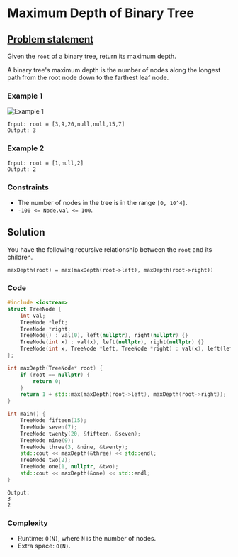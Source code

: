 # Maximum Depth of Binary Tree

## [Problem statement](https://leetcode.com/problems/maximum-depth-of-binary-tree/)

Given the `root` of a binary tree, return its maximum depth.

A binary tree's maximum depth is the number of nodes along the longest path from the root node down to the farthest leaf node.

### Example 1
![Example 1](104_tmp-tree.jpg)
```plain
Input: root = [3,9,20,null,null,15,7]
Output: 3
```
### Example 2
```plain
Input: root = [1,null,2]
Output: 2
``` 

### Constraints

* The number of nodes in the tree is in the range `[0, 10^4]`.
* `-100 <= Node.val <= 100`.

## Solution
You have the following recursive relationship between the `root` and its children.

```plain
maxDepth(root) = max(maxDepth(root->left), maxDepth(root->right))
```

### Code

```cpp
#include <iostream>
struct TreeNode {
    int val;
    TreeNode *left;
    TreeNode *right;
    TreeNode() : val(0), left(nullptr), right(nullptr) {}
    TreeNode(int x) : val(x), left(nullptr), right(nullptr) {}
    TreeNode(int x, TreeNode *left, TreeNode *right) : val(x), left(left), right(right) {}
};

int maxDepth(TreeNode* root) {
    if (root == nullptr) {
        return 0;
    }
    return 1 + std::max(maxDepth(root->left), maxDepth(root->right));
}

int main() {
    TreeNode fifteen(15);
    TreeNode seven(7);
    TreeNode twenty(20, &fifteen, &seven);
    TreeNode nine(9);
    TreeNode three(3, &nine, &twenty);
    std::cout << maxDepth(&three) << std::endl;
    TreeNode two(2);
    TreeNode one(1, nullptr, &two);
    std::cout << maxDepth(&one) << std::endl;
}
```
```plain
Output:
3
2
```
### Complexity
* Runtime: `O(N)`, where `N` is the number of nodes.
* Extra space: `O(N)`.


